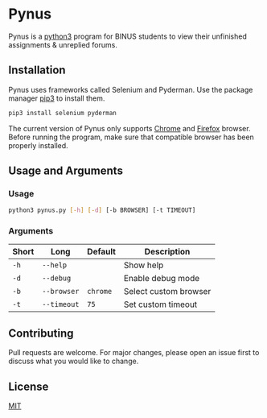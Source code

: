 # Pynus
Pynus is a [python3](https://wiki.python.org/moin/BeginnersGuide) program for BINUS students to view their unfinished assignments & unreplied forums.

## Installation
Pynus uses frameworks called Selenium and Pyderman. Use the package manager [pip3](https://pip.pypa.io/en/stable/) to install them.

```bash
pip3 install selenium pyderman
```

The current version of Pynus only supports [Chrome](https://www.google.com/chrome/) and [Firefox](https://www.mozilla.org/en-US/firefox/new/) browser. Before running the program, make sure that compatible browser has been properly installed.

## Usage and Arguments
### Usage
```bash
python3 pynus.py [-h] [-d] [-b BROWSER] [-t TIMEOUT]
```
### Arguments
| Short | Long        | Default        | Description           |
| ----- | ----------- | -------------- | --------------------- |
| `-h`  | `--help`    |                | Show help             |
| `-d`  | `--debug`   |                | Enable debug mode     |
| `-b`  | `--browser` | `chrome`       | Select custom browser |
| `-t`  | `--timeout` | `75`           | Set custom timeout    |

## Contributing
Pull requests are welcome. For major changes, please open an issue first to discuss what you would like to change.

## License
[MIT](https://github.com/Fukji/Pynus/blob/main/license.txt)

